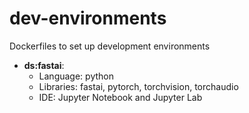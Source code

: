 # dev-environments
Dockerfiles to set up development environments

- **ds:fastai**: 
    - Language: python
    - Libraries: fastai, pytorch, torchvision, torchaudio
    - IDE: Jupyter Notebook and Jupyter Lab

